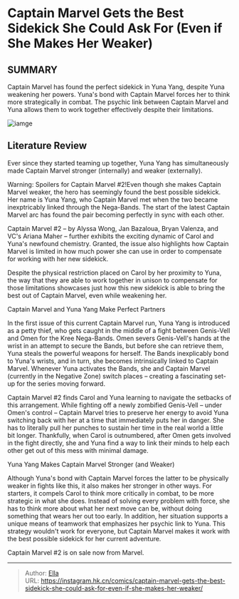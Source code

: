 # Captain Marvel Gets the Best Sidekick She Could Ask For (Even if She Makes Her Weaker)


## SUMMARY 



  Captain Marvel has found the perfect sidekick in Yuna Yang, despite Yuna weakening her powers.   Yuna&#39;s bond with Captain Marvel forces her to think more strategically in combat.   The psychic link between Captain Marvel and Yuna allows them to work together effectively despite their limitations.  

![iamge](https://static1.srcdn.com/wordpress/wp-content/uploads/2023/12/captain-marvel-and-new-sidekick-yuna.jpg)

## Literature Review

Ever since they started teaming up together, Yuna Yang has simultaneously made Captain Marvel stronger (internally) and weaker (externally).




Warning: Spoilers for Captain Marvel #2!Even though she makes Captain Marvel weaker, the hero has seemingly found the best possible sidekick. Her name is Yuna Yang, who Captain Marvel met when the two became inexptricably linked through the Nega-Bands. The start of the latest Captain Marvel arc has found the pair becoming perfectly in sync with each other.




Captain Marvel #2 – by Alyssa Wong, Jan Bazaloua, Bryan Valenza, and VC&#39;s Ariana Maher – further exhibits the exciting dynamic of Carol and Yuna&#39;s newfound chemistry. Granted, the issue also highlights how Captain Marvel is limited in how much power she can use in order to compensate for working with her new sidekick.

          

Despite the physical restriction placed on Carol by her proximity to Yuna, the way that they are able to work together in unison to compensate for those limitations showcases just how this new sidekick is able to bring the best out of Captain Marvel, even while weakening her.


 Captain Marvel and Yuna Yang Make Perfect Partners 
          




In the first issue of this current Captain Marvel run, Yuna Yang is introduced as a petty thief, who gets caught in the middle of a fight between Genis-Vell and Omen for the Kree Nega-Bands. Omen severs Genis-Vell&#39;s hands at the wrist in an attempt to secure the Bands, but before she can retrieve them, Yuna steals the powerful weapons for herself. The Bands inexplicably bond to Yuna&#39;s wrists, and in turn, she becomes intrinsically linked to Captain Marvel. Whenever Yuna activates the Bands, she and Captain Marvel (currently in the Negative Zone) switch places – creating a fascinating set-up for the series moving forward.

Captain Marvel #2 finds Carol and Yuna learning to navigate the setbacks of this arrangement. While fighting off a newly zombified Genis-Vell – under Omen&#39;s control – Captain Marvel tries to preserve her energy to avoid Yuna switching back with her at a time that immediately puts her in danger. She has to literally pull her punches to sustain her time in the real world a little bit longer. Thankfully, when Carol is outnumbered, after Omen gets involved in the fight directly, she and Yuna find a way to link their minds to help each other get out of this mess with minimal damage.






 Yuna Yang Makes Captain Marvel Stronger (and Weaker) 
          

Although Yuna&#39;s bond with Captain Marvel forces the latter to be physically weaker in fights like this, it also makes her stronger in other ways. For starters, it compels Carol to think more critically in combat, to be more strategic in what she does. Instead of solving every problem with force, she has to think more about what her next move can be, without doing something that wears her out too early. In addition, her situation supports a unique means of teamwork that emphasizes her psychic link to Yuna. This strategy wouldn&#39;t work for everyone, but Captain Marvel makes it work with the best possible sidekick for her current adventure. 



Captain Marvel #2 is on sale now from Marvel.








---

> Author: [Ella](https://instagram.hk.cn/)  
> URL: https://instagram.hk.cn/comics/captain-marvel-gets-the-best-sidekick-she-could-ask-for-even-if-she-makes-her-weaker/  

